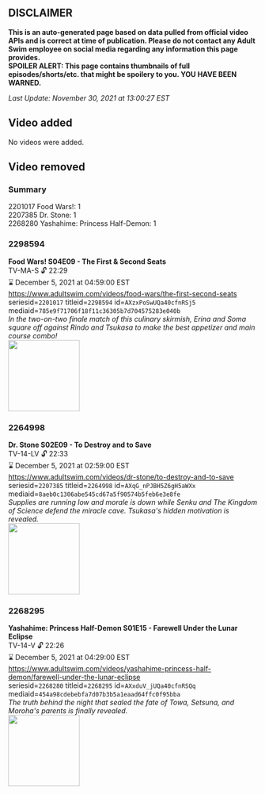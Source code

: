 ## DISCLAIMER
**This is an auto-generated page based on data pulled from official video APIs and is correct at time of publication. Please do not contact any Adult Swim employee on social media regarding any information this page provides.**  
**SPOILER ALERT: This page contains thumbnails of full episodes/shorts/etc. that might be spoilery to you. YOU HAVE BEEN WARNED.**  

_Last Update: November 30, 2021 at 13:00:27 EST_
## Video added
No videos were added.  
## Video removed
### Summary
2201017 Food Wars!: 1  
2207385 Dr. Stone: 1  
2268280 Yashahime: Princess Half-Demon: 1  
### 2298594
**Food Wars! S04E09 - The First & Second Seats**  
TV-MA-S 🔓 22:29  
⌛ December 5, 2021 at 04:59:00 EST  
https://www.adultswim.com/videos/food-wars/the-first-second-seats  
seriesid=`2201017` titleid=`2298594` id=`AXzxPoSwUQa40cfnRSj5` mediaid=`785e9f71706f18f11c36305b7d704575283e040b`  
_In the two-on-two finale match of this culinary skirmish, Erina and Soma square off against Rindo and Tsukasa to make the best appetizer and main course combo!_  
<a href="https://media.cdn.adultswim.com/uploads/20211108/thumbnails/2_211181524191-FoodWars_70_TheFirstAndSecondSeats.png"><img src="https://media.cdn.adultswim.com/uploads/20211108/thumbnails/2_211181524191-FoodWars_70_TheFirstAndSecondSeats.png" height="144px" /></a>
### 2264998
**Dr. Stone S02E09 - To Destroy and to Save**  
TV-14-LV 🔓 22:33  
⌛ December 5, 2021 at 02:59:00 EST  
https://www.adultswim.com/videos/dr-stone/to-destroy-and-to-save  
seriesid=`2207385` titleid=`2264998` id=`AXqG_nPJBH5Z6gH5aWXx` mediaid=`8aeb0c1306abe545cd67a5f90574b5feb6e3e8fe`  
_Supplies are running low and morale is down while Senku and The Kingdom of Science defend the miracle cave. Tsukasa's hidden motivation is revealed._  
<a href="https://media.cdn.adultswim.com/uploads/20210709/thumbnails/2_2179111013-DrStone_33_ToDestroyAndToSave.png"><img src="https://media.cdn.adultswim.com/uploads/20210709/thumbnails/2_2179111013-DrStone_33_ToDestroyAndToSave.png" height="144px" /></a>
### 2268295
**Yashahime: Princess Half-Demon S01E15 - Farewell Under the Lunar Eclipse**  
TV-14-V 🔓 22:26  
⌛ December 5, 2021 at 04:29:00 EST  
https://www.adultswim.com/videos/yashahime-princess-half-demon/farewell-under-the-lunar-eclipse  
seriesid=`2268280` titleid=`2268295` id=`AXxduV_jUQa40cfnRSQq` mediaid=`454a98cdebebfa7d07b3b5a1eaad64ffc0f95bba`  
_The truth behind the night that sealed the fate of Towa, Setsuna, and Moroha's parents is finally revealed._  
<a href="https://media.cdn.adultswim.com/uploads/20211008/thumbnails/2_2110811896-YashahimePrincessHalfDemon_115_FarewellTheLunarEclipse.png"><img src="https://media.cdn.adultswim.com/uploads/20211008/thumbnails/2_2110811896-YashahimePrincessHalfDemon_115_FarewellTheLunarEclipse.png" height="144px" /></a>
